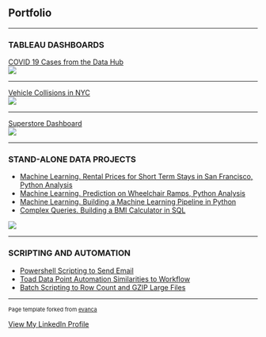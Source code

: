 ## Portfolio

---

### TABLEAU DASHBOARDS

[COVID 19 Cases from the Data Hub](https://public.tableau.com/app/profile/yi.cheung/viz/covid_2020_dashboard/Dashboard1)<br>
<img src="images/dashboard_1.jpg?raw=true"/>

---
[Vehicle Collisions in NYC](https://public.tableau.com/app/profile/yi.cheung/viz/vehicle_collisions_in_nyc/Dashboard1)<br>
<img src="images/dashboard_2.jpg?raw=true"/>

---
[Superstore Dashboard](https://public.tableau.com/app/profile/yi.cheung/viz/superstore_overview_dashboard/Dashboard2)<br>
<img src="images/dashboard_3.jpg?raw=true"/>

---

### STAND-ALONE DATA PROJECTS

- [Machine Learning. Rental Prices for Short Term Stays in San Francisco, Python Analysis](https://github.com/ycheung8/ycheung8.github.io/blob/master/pdf/DataScienceCaseStudySanFranciscoRentalPricesCheungYi_v2.pdf)
- [Machine Learning. Prediction on Wheelchair Ramps, Python Analysis](https://github.com/ycheung8/ycheung8.github.io/blob/master/pdf/DataScienceCaseStudyWheelchairNationalAccessibilityCheungYiv2.pdf)
- [Machine Learning. Building a Machine Learning Pipeline in Python](https://github.com/ycheung8/de_portfolio/blob/main/building_pipeline.md)
- [Complex Queries.  Building a BMI Calculator in SQL](https://github.com/ycheung8/de_portfolio/blob/main/Archive%20Complex%20SQL%20Queries/BMI%20Calc%20Stats.sql)

<img src="images/Data-Science-Case-Study-San-Fran.gif?raw=true"/>

---

### SCRIPTING AND AUTOMATION

- [Powershell Scripting to Send Email](https://github.com/ycheung8/de_portfolio/blob/main/scripting_and_automation/powershell_email_script.md)
- [Toad Data Point Automation Similarities to Workflow](https://github.com/ycheung8/de_portfolio/blob/main/scripting_and_automation/toad_data_point.md)
- [Batch Scripting to Row Count and GZIP Large Files](https://github.com/ycheung8/de_portfolio/blob/main/using_cmd_to_process_flat_files.md)

---
<p style="font-size:11px">Page template forked from <a href="https://github.com/evanca/quick-portfolio">evanca</a></p>
<!-- Remove above link if you don't want to attibute -->

<a href="https://www.linkedin.com/in/yi-cheung/">View My LinkedIn Profile</a> 
